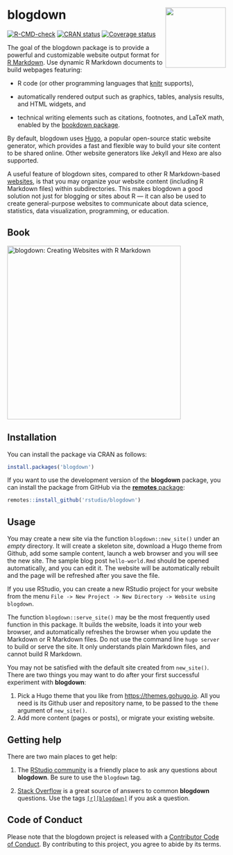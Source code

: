 # blogdown <a href="https://pkgs.rstudio.com/blogdown"><img src="https://bookdown.org/yihui/blogdown/images/logo.png" align="right" height="139" /></a>

<!-- badges: start -->
[![R-CMD-check](https://github.com/rstudio/blogdown/workflows/R-CMD-check/badge.svg)](https://github.com/rstudio/blogdown/actions)
[![CRAN status](https://www.r-pkg.org/badges/version/blogdown)](https://CRAN.R-project.org/package=blogdown)
[![Coverage status](https://codecov.io/gh/rstudio/blogdown/branch/master/graph/badge.svg)](https://codecov.io/github/rstudio/blogdown?branch=master)
<!-- badges: end -->

The goal of the blogdown package is to provide a powerful and customizable website output format for [R Markdown](https://rmarkdown.rstudio.com/). Use dynamic R Markdown documents to build webpages featuring:

+ R code (or other programming languages that [knitr](https://yihui.org/knitr/) supports),

+ automatically rendered output such as graphics, tables, analysis results, and HTML widgets, and

+ technical writing elements such as citations, footnotes, and LaTeX math, enabled by the [bookdown package](https://pkgs.rstudio.com/bookdown/).

By default, blogdown uses [Hugo](https://gohugo.io), a popular open-source static website generator, which provides a fast and flexible way to build your site content to be shared online. Other website generators like Jekyll and Hexo are also supported.

A useful feature of blogdown sites, compared to other R Markdown-based [websites](https://bookdown.org/yihui/rmarkdown/rmarkdown-site.html), is that you may organize your website content (including R Markdown files) within subdirectories. This makes blogdown a good solution not just for blogging or sites about R &mdash; it can also be used to create general-purpose websites to communicate about data science, statistics, data visualization, programming, or education.

## Book

<a href="https://bookdown.org/yihui/blogdown/"><img src="https://bookdown.org/yihui/blogdown/images/cover.png" alt = "blogdown: Creating Websites with R Markdown" height="400"></a>

## Installation

You can install the package via CRAN as follows:

```r
install.packages('blogdown')
```

If you want to use the development version of the **blogdown** package, you can install the package from GitHub via the [**remotes** package](https://remotes.r-lib.org):

```r
remotes::install_github('rstudio/blogdown')
```
## Usage

You may create a new site via the function `blogdown::new_site()` under an _empty_ directory. It will create a skeleton site, download a Hugo theme from Github,  add some sample content, launch a web browser and you will see the new site. The sample blog post `hello-world.Rmd` should be opened automatically, and you can edit it. The website will be automatically rebuilt and the page will be refreshed after you save the file.

If you use RStudio, you can create a new RStudio project for your website from the menu `File -> New Project -> New Directory -> Website using blogdown`.

The function `blogdown::serve_site()` may be the most frequently used function in this package. It builds the website, loads it into your web browser, and automatically refreshes the browser when you update the Markdown or R Markdown files. Do not use the command line `hugo server` to build or serve the site. It only understands plain Markdown files, and cannot build R Markdown.

You may not be satisfied with the default site created from `new_site()`. There are two things you may want to do after your first successful experiment with **blogdown**:

1. Pick a Hugo theme that you like from https://themes.gohugo.io. All you need is its Github user and repository name, to be passed to the `theme` argument of `new_site()`.
2. Add more content (pages or posts), or migrate your existing website.

## Getting help

There are two main places to get help:

1. The [RStudio community](https://community.rstudio.com/tags/c/R-Markdown/10/blogdown) is a friendly place to ask any questions about **blogdown**. Be sure to use the `blogdown` tag.

1. [Stack Overflow](https://stackoverflow.com/questions/tagged/blogdown) is a great source of answers to common **blogdown** questions. Use the tags [`[r][blogdown]`](https://stackoverflow.com/questions/tagged/blogdown+r) if you ask a question.

## Code of Conduct

Please note that the blogdown project is released with a [Contributor Code of Conduct](https://pkgs.rstudio.com/blogdown/CODE_OF_CONDUCT.html). By contributing to this project, you agree to abide by its terms.

